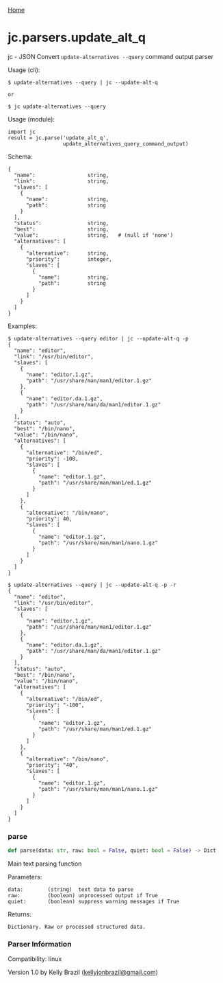 [Home](https://kellyjonbrazil.github.io/jc/)
<a id="jc.parsers.update_alt_q"></a>

# jc.parsers.update\_alt\_q

jc - JSON Convert `update-alternatives --query` command output parser

Usage (cli):

    $ update-alternatives --query | jc --update-alt-q

    or

    $ jc update-alternatives --query

Usage (module):

    import jc
    result = jc.parse('update_alt_q',
                      update_alternatives_query_command_output)

Schema:

    {
      "name":                 string,
      "link":                 string,
      "slaves": [
        {
          "name":             string,
          "path":             string
        }
      ],
      "status":               string,
      "best":                 string,
      "value":                string,   # (null if 'none')
      "alternatives": [
        {
          "alternative":      string,
          "priority":         integer,
          "slaves": [
            {
              "name":         string,
              "path":         string
            }
          ]
        }
      ]
    }

Examples:

    $ update-alternatives --query editor | jc --update-alt-q -p
    {
      "name": "editor",
      "link": "/usr/bin/editor",
      "slaves": [
        {
          "name": "editor.1.gz",
          "path": "/usr/share/man/man1/editor.1.gz"
        },
        {
          "name": "editor.da.1.gz",
          "path": "/usr/share/man/da/man1/editor.1.gz"
        }
      ],
      "status": "auto",
      "best": "/bin/nano",
      "value": "/bin/nano",
      "alternatives": [
        {
          "alternative": "/bin/ed",
          "priority": -100,
          "slaves": [
            {
              "name": "editor.1.gz",
              "path": "/usr/share/man/man1/ed.1.gz"
            }
          ]
        },
        {
          "alternative": "/bin/nano",
          "priority": 40,
          "slaves": [
            {
              "name": "editor.1.gz",
              "path": "/usr/share/man/man1/nano.1.gz"
            }
          ]
        }
      ]
    }

    $ update-alternatives --query | jc --update-alt-q -p -r
    {
      "name": "editor",
      "link": "/usr/bin/editor",
      "slaves": [
        {
          "name": "editor.1.gz",
          "path": "/usr/share/man/man1/editor.1.gz"
        },
        {
          "name": "editor.da.1.gz",
          "path": "/usr/share/man/da/man1/editor.1.gz"
        }
      ],
      "status": "auto",
      "best": "/bin/nano",
      "value": "/bin/nano",
      "alternatives": [
        {
          "alternative": "/bin/ed",
          "priority": "-100",
          "slaves": [
            {
              "name": "editor.1.gz",
              "path": "/usr/share/man/man1/ed.1.gz"
            }
          ]
        },
        {
          "alternative": "/bin/nano",
          "priority": "40",
          "slaves": [
            {
              "name": "editor.1.gz",
              "path": "/usr/share/man/man1/nano.1.gz"
            }
          ]
        }
      ]
    }

<a id="jc.parsers.update_alt_q.parse"></a>

### parse

```python
def parse(data: str, raw: bool = False, quiet: bool = False) -> Dict
```

Main text parsing function

Parameters:

    data:        (string)  text data to parse
    raw:         (boolean) unprocessed output if True
    quiet:       (boolean) suppress warning messages if True

Returns:

    Dictionary. Raw or processed structured data.

### Parser Information
Compatibility:  linux

Version 1.0 by Kelly Brazil (kellyjonbrazil@gmail.com)
